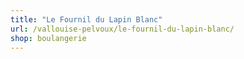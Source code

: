 ```yaml
---
title: "Le Fournil du Lapin Blanc"
url: /vallouise-pelvoux/le-fournil-du-lapin-blanc/
shop: boulangerie
---
```

